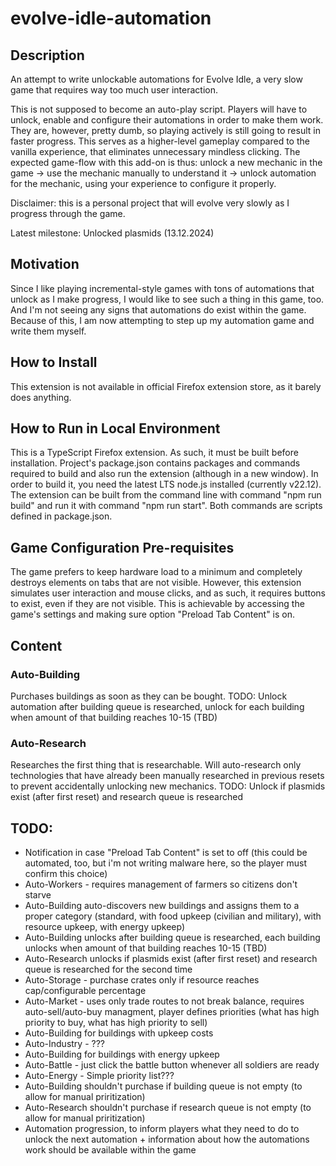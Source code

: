 # evolve-idle-automation
## Description
An attempt to write unlockable automations for Evolve Idle, a very slow game that requires way too much user interaction.

This is not supposed to become an auto-play script. Players will have to unlock, enable and configure their automations in order to make them work. They are, however, pretty dumb, so playing actively is still going to result in faster progress. This serves as a higher-level gameplay compared to the vanilla experience, that eliminates unnecessary mindless clicking. The expected game-flow with this add-on is thus: unlock a new mechanic in the game -> use the mechanic manually to understand it -> unlock automation for the mechanic, using your experience to configure it properly.

Disclaimer: this is a personal project that will evolve very slowly as I progress through the game. 

Latest milestone: Unlocked plasmids (13.12.2024)

## Motivation
Since I like playing incremental-style games with tons of automations that unlock as I make progress, I would like to see such a thing in this game, too. And I'm not seeing any signs that automations do exist within the game. Because of this, I am now attempting to step up my automation game and write them myself.

## How to Install
This extension is not available in official Firefox extension store, as it barely does anything.

## How to Run in Local Environment
This is a TypeScript Firefox extension. As such, it must be built before installation.
Project's package.json contains packages and commands required to build and also run the extension (although in a new window). In order to build it, you need the latest LTS node.js installed (currently v22.12).
The extension can be built from the command line with command "npm run build" and run it with command "npm run start". Both commands are scripts defined in package.json.

## Game Configuration Pre-requisites
The game prefers to keep hardware load to a minimum and completely destroys elements on tabs that are not visible. However, this extension simulates user interaction and mouse clicks, and as such, it requires buttons to exist, even if they are not visible. This is achievable by accessing the game's settings and making sure option "Preload Tab Content" is on.

## Content
### Auto-Building
Purchases buildings as soon as they can be bought.
TODO: Unlock automation after building queue is researched, unlock for each building when amount of that building reaches 10-15 (TBD)

### Auto-Research
Researches the first thing that is researchable. Will auto-research only technologies that have already been manually researched in previous resets to prevent accidentally unlocking new mechanics.
TODO: Unlock if plasmids exist (after first reset) and research queue is researched

## TODO:
- Notification in case "Preload Tab Content" is set to off (this could be automated, too, but i'm not writing malware here, so the player must confirm this choice)
- Auto-Workers - requires management of farmers so citizens don't starve
- Auto-Building auto-discovers new buildings and assigns them to a proper category (standard, with food upkeep (civilian and military), with resource upkeep, with energy upkeep)
- Auto-Building unlocks after building queue is researched, each building unlocks when amount of that building reaches 10-15 (TBD)
- Auto-Research unlocks if plasmids exist (after first reset) and research queue is researched for the second time
- Auto-Storage - purchase crates only if resource reaches cap/configurable percentage
- Auto-Market - uses only trade routes to not break balance, requires auto-sell/auto-buy managment, player defines priorities (what has high priority to buy, what has high priority to sell)
- Auto-Building for buildings with upkeep costs
- Auto-Industry - ???
- Auto-Building for buildings with energy upkeep
- Auto-Battle - just click the battle button whenever all soldiers are ready
- Auto-Energy - Simple priority list???
- Auto-Building shouldn't purchase if building queue is not empty (to allow for manual priritization)
- Auto-Research shouldn't purchase if research queue is not empty (to allow for manual priritization)
- Automation progression, to inform players what they need to do to unlock the next automation + information about how the automations work should be available within the game